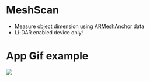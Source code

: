 # MeshScan

* Measure object dimension using ARMeshAnchor data
* Li-DAR enabled device only!


# App Gif example
![](https://github.com/leonrevon/MeshScan/blob/main/meshScan.GIF)
